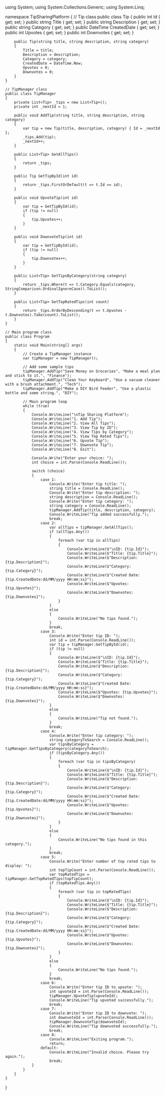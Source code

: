 using System;
using System.Collections.Generic;
using System.Linq;

namespace TipSharingPlatform
{
    // Tip class
    public class Tip
    {
        public int Id { get; set; }
        public string Title { get; set; }
        public string Description { get; set; }
        public string Category { get; set; }
        public DateTime CreatedDate { get; set; }
        public int Upvotes { get; set; }
        public int Downvotes { get; set; }

        public Tip(string title, string description, string category)
        {
            Title = title;
            Description = description;
            Category = category;
            CreatedDate = DateTime.Now;
            Upvotes = 0;
            Downvotes = 0;
        }
    }

    // TipManager class
    public class TipManager
    {
        private List<Tip> _tips = new List<Tip>();
        private int _nextId = 1;

        public void AddTip(string title, string description, string category)
        {
            var tip = new Tip(title, description, category) { Id = _nextId };
            _tips.Add(tip);
            _nextId++;
        }

        public List<Tip> GetAllTips()
        {
            return _tips;
        }

        public Tip GetTipById(int id)
        {
            return _tips.FirstOrDefault(t => t.Id == id);
        }

        public void UpvoteTip(int id)
        {
            var tip = GetTipById(id);
            if (tip != null)
            {
                tip.Upvotes++;
            }
        }

        public void DownvoteTip(int id)
        {
            var tip = GetTipById(id);
            if (tip != null)
            {
                tip.Downvotes++;
            }
        }

        public List<Tip> GetTipsByCategory(string category)
        {
            return _tips.Where(t => t.Category.Equals(category, StringComparison.OrdinalIgnoreCase)).ToList();
        }

        public List<Tip> GetTopRatedTips(int count)
        {
            return _tips.OrderByDescending(t => t.Upvotes - t.Downvotes).Take(count).ToList();
        }
    }

    // Main program class
    public class Program
    {
        static void Main(string[] args)
        {
            // Create a TipManager instance
            var tipManager = new TipManager();

            // Add some sample tips
            tipManager.AddTip("Save Money on Groceries", "Make a meal plan and stick to it.", "Finance");
            tipManager.AddTip("Clean Your Keyboard", "Use a vacuum cleaner with a brush attachment.", "Tech");
            tipManager.AddTip("Make a DIY Bird Feeder", "Use a plastic bottle and some string.", "DIY");

            // Main program loop
            while (true)
            {
                Console.WriteLine("\nTip Sharing Platform");
                Console.WriteLine("1. Add Tip");
                Console.WriteLine("2. View All Tips");
                Console.WriteLine("3. View Tip by ID");
                Console.WriteLine("4. View Tips by Category");
                Console.WriteLine("5. View Top Rated Tips");
                Console.WriteLine("6. Upvote Tip");
                Console.WriteLine("7. Downvote Tip");
                Console.WriteLine("8. Exit");

                Console.Write("Enter your choice: ");
                int choice = int.Parse(Console.ReadLine());

                switch (choice)
                {
                    case 1:
                        Console.Write("Enter tip title: ");
                        string title = Console.ReadLine();
                        Console.Write("Enter tip description: ");
                        string description = Console.ReadLine();
                        Console.Write("Enter tip category: ");
                        string category = Console.ReadLine();
                        tipManager.AddTip(title, description, category);
                        Console.WriteLine("Tip added successfully.");
                        break;
                    case 2:
                        var allTips = tipManager.GetAllTips();
                        if (allTips.Any())
                        {
                            foreach (var tip in allTips)
                            {
                                Console.WriteLine($"\nID: {tip.Id}");
                                Console.WriteLine($"Title: {tip.Title}");
                                Console.WriteLine($"Description: {tip.Description}");
                                Console.WriteLine($"Category: {tip.Category}");
                                Console.WriteLine($"Created Date: {tip.CreatedDate:dd/MM/yyyy HH:mm:ss}");
                                Console.WriteLine($"Upvotes: {tip.Upvotes}");
                                Console.WriteLine($"Downvotes: {tip.Downvotes}");
                            }
                        }
                        else
                        {
                            Console.WriteLine("No tips found.");
                        }
                        break;
                    case 3:
                        Console.Write("Enter tip ID: ");
                        int id = int.Parse(Console.ReadLine());
                        var tip = tipManager.GetTipById(id);
                        if (tip != null)
                        {
                            Console.WriteLine($"\nID: {tip.Id}");
                            Console.WriteLine($"Title: {tip.Title}");
                            Console.WriteLine($"Description: {tip.Description}");
                            Console.WriteLine($"Category: {tip.Category}");
                            Console.WriteLine($"Created Date: {tip.CreatedDate:dd/MM/yyyy HH:mm:ss}");
                            Console.WriteLine($"Upvotes: {tip.Upvotes}");
                            Console.WriteLine($"Downvotes: {tip.Downvotes}");
                        }
                        else
                        {
                            Console.WriteLine("Tip not found.");
                        }
                        break;
                    case 4:
                        Console.Write("Enter tip category: ");
                        string categoryToSearch = Console.ReadLine();
                        var tipsByCategory = tipManager.GetTipsByCategory(categoryToSearch);
                        if (tipsByCategory.Any())
                        {
                            foreach (var tip in tipsByCategory)
                            {
                                Console.WriteLine($"\nID: {tip.Id}");
                                Console.WriteLine($"Title: {tip.Title}");
                                Console.WriteLine($"Description: {tip.Description}");
                                Console.WriteLine($"Category: {tip.Category}");
                                Console.WriteLine($"Created Date: {tip.CreatedDate:dd/MM/yyyy HH:mm:ss}");
                                Console.WriteLine($"Upvotes: {tip.Upvotes}");
                                Console.WriteLine($"Downvotes: {tip.Downvotes}");
                            }
                        }
                        else
                        {
                            Console.WriteLine("No tips found in this category.");
                        }
                        break;
                    case 5:
                        Console.Write("Enter number of top rated tips to display: ");
                        int topTipCount = int.Parse(Console.ReadLine());
                        var topRatedTips = tipManager.GetTopRatedTips(topTipCount);
                        if (topRatedTips.Any())
                        {
                            foreach (var tip in topRatedTips)
                            {
                                Console.WriteLine($"\nID: {tip.Id}");
                                Console.WriteLine($"Title: {tip.Title}");
                                Console.WriteLine($"Description: {tip.Description}");
                                Console.WriteLine($"Category: {tip.Category}");
                                Console.WriteLine($"Created Date: {tip.CreatedDate:dd/MM/yyyy HH:mm:ss}");
                                Console.WriteLine($"Upvotes: {tip.Upvotes}");
                                Console.WriteLine($"Downvotes: {tip.Downvotes}");
                            }
                        }
                        else
                        {
                            Console.WriteLine("No tips found.");
                        }
                        break;
                    case 6:
                        Console.Write("Enter tip ID to upvote: ");
                        int upvoteId = int.Parse(Console.ReadLine());
                        tipManager.UpvoteTip(upvoteId);
                        Console.WriteLine("Tip upvoted successfully.");
                        break;
                    case 7:
                        Console.Write("Enter tip ID to downvote: ");
                        int downvoteId = int.Parse(Console.ReadLine());
                        tipManager.DownvoteTip(downvoteId);
                        Console.WriteLine("Tip downvoted successfully.");
                        break;
                    case 8:
                        Console.WriteLine("Exiting program.");
                        return;
                    default:
                        Console.WriteLine("Invalid choice. Please try again.");
                        break;
                }
            }
        }
    }
}
